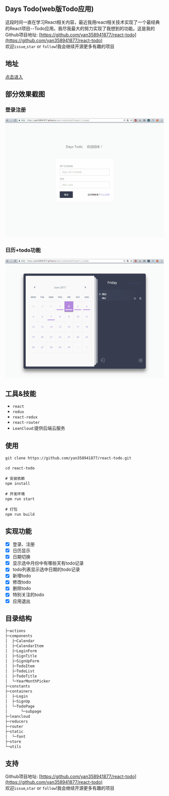## Days Todo(web版Todo应用)

这段时间一直在学习React相关内容，最近我用react相关技术实现了一个最经典的React项目--Todo应用。我尽我最大的努力实现了我想到的功能。这是我的Github项目地址: [https://github.com/yan358941877/react-todo](https://github.com/yan358941877/react-todo)  
欢迎`issue`,`star` or `follow`!我会继续开源更多有趣的项目

## 地址

[点击进入](https://yan358941877.github.io/react-todo/build/)

## 部分效果截图

### 登录注册
![image](https://raw.githubusercontent.com/yan358941877/react-todo/master/screenshot/login-signup.gif)

### 日历+todo功能

![image](https://raw.githubusercontent.com/yan358941877/react-todo/master/screenshot/todo.gif)


## 工具&技能

* `react`
* `redux`
* `react-redux`
* `react-router`
* `LeanCloud`:提供后端云服务

## 使用

```
git clone https://github.com/yan358941877/react-todo.git

cd react-todo

# 安装依赖
npm install 

# 开发环境
npm run start

# 打包
npm run build

```

## 实现功能

- [x] 登录、注册
- [x] 日历显示
- [x] 日期切换
- [x] 显示选中月份中有哪些天有todo记录
- [x] todo列表显示选中日期的todo记录
- [x] 新增todo
- [x] 修改todo
- [x] 删除todo
- [x] 特别关注的todo
- [x] 应用退出

## 目录结构

```
├─actions   
├─components  
│  ├─Calendar
│  ├─CalendarItem
│  ├─LoginForm
│  ├─SignTitle
│  ├─SignUpForm
│  ├─TodoItem
│  ├─TodoList
│  ├─TodoTitle
│  └─YearMonthPicker
├─constants 
├─containers 
│  ├─Login
│  ├─SignUp
│  └─TodoPage
│      └─subpage
├─leancloud 
├─reducers   
├─router
├─static 
│  └─font
├─store
└─utils
```

## 支持

Github项目地址: [https://github.com/yan358941877/react-todo](https://github.com/yan358941877/react-todo)  
欢迎`issue`,`star` or `follow`!我会继续开源更多有趣的项目